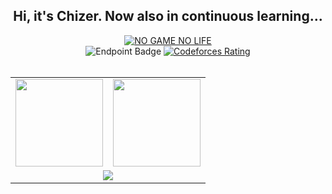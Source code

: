 
<h2 align="center">Hi, it's Chizer. Now also in continuous learning...</h2>

<div align="center">
  <a href="https://git.io/typing-svg"><img src="https://readme-typing-svg.demolab.com?font=Pixelify+Sans&size=39&pause=1000&color=185CFF&center=true&vCenter=true&width=435&lines=NO+CODE+NO+LIFE" alt="NO GAME NO LIFE" /></a>
</div>

<div align="center">
  <img alt="Endpoint Badge" src="https://img.shields.io/endpoint?url=https%3A%2F%2Fhits.dwyl.com%2Fchizer77%2Freadme.json&style=for-the-badge&logo=githubcopilot&logoColor=0B2A74&label=visitors&labelColor=white&color=0B2A74">
<!--   <a href="https://codeforces.com/profile/Chizer">
    <img alt="Codeforces Rating" src="https://img.shields.io/endpoint?url=https%3A%2F%2Fraw.githubusercontent.com%2FChizer77%2FChizer77%2Fmain%2Fcf_rating.json&style=for-the-badge&logo=data%3Aimage%2Fsvg%2Bxml%3Bbase64%2CPHN2ZyBjbGFzcz0ibG9nbyIgd2lkdGg9IjMyIiBoZWlnaHQ9IjI1IiB2aWV3Qm94PSIwIDAgMzIgMjUiIGZpbGw9Im5vbmUiIHhtbG5zPSJodHRwOi8vd3d3LnczLm9yZy8yMDAwL3N2ZyI%2BDQogICAgPHJlY3QgeT0iNiIgd2lkdGg9IjgiIGhlaWdodD0iMTguMTI1IiByeD0iMiIgZmlsbD0iI0ZGQzEwNyIvPg0KICAgIDxyZWN0IHg9IjI0IiB5PSIxMC4xMjUiIHdpZHRoPSI4IiBoZWlnaHQ9IjE0IiByeD0iMiIgZmlsbD0iI0Y0NDMzNiIvPg0KICAgIDxyZWN0IHg9IjEyIiB3aWR0aD0iOCIgaGVpZ2h0PSIyNC4xMjUiIHJ4PSIyIiBmaWxsPSIjMjE5NkYzIi8%2BDQo8L3N2Zz4%3D&label=Codeforces%20Rating&labelColor=white&color=008000&cacheSeconds=86400">
  </a> -->
  <a href="https://codeforces.com/profile/Chizer">
    <img alt="Codeforces Rating" src="https://img.shields.io/badge/dynamic/json?url=https%3A%2F%2Fcodeforces.com%2Fapi%2Fuser.info%3Fhandles%3DChizer&query=%24.result%5B%3A1%5D.rating&style=for-the-badge&logo=data%3Aimage%2Fsvg%2Bxml%3Bbase64%2CPHN2ZyBjbGFzcz0ibG9nbyIgd2lkdGg9IjMyIiBoZWlnaHQ9IjI1IiB2aWV3Qm94PSIwIDAgMzIgMjUiIGZpbGw9Im5vbmUiIHhtbG5zPSJodHRwOi8vd3d3LnczLm9yZy8yMDAwL3N2ZyI%2BDQogICAgPHJlY3QgeT0iNiIgd2lkdGg9IjgiIGhlaWdodD0iMTguMTI1IiByeD0iMiIgZmlsbD0iI0ZGQzEwNyIvPg0KICAgIDxyZWN0IHg9IjI0IiB5PSIxMC4xMjUiIHdpZHRoPSI4IiBoZWlnaHQ9IjE0IiByeD0iMiIgZmlsbD0iI0Y0NDMzNiIvPg0KICAgIDxyZWN0IHg9IjEyIiB3aWR0aD0iOCIgaGVpZ2h0PSIyNC4xMjUiIHJ4PSIyIiBmaWxsPSIjMjE5NkYzIi8%2BDQo8L3N2Zz4%3D&label=Codeforces%20Rating&labelColor=white&color=008000&cacheSeconds=86400">
  </a>
</div>
<br>

<table width="100%" align="center">
  <tr>
    <td>
      <picture>
        <source 
          srcset="https://github-readme-stats.vercel.app/api?username=chizer77&hide_title=true&hide_border=true&show_icons=true&theme=dark&include_all_commits=true&bg_color=0d1117"
          media="(prefers-color-scheme: dark)"
        />
        <source
          srcset="https://github-readme-stats.vercel.app/api?username=chizer77&hide_title=true&hide_border=true&show_icons=true&include_all_commits=true&bg_color=ffffff"
          media="(prefers-color-scheme: light), (prefers-color-scheme: no-preference)"
        />
        <img height="140" src="https://github-readme-stats.vercel.app/api?username=chizer77&hide_title=true&hide_border=true&show_icons=true&include_all_commits=true" />
      </picture>
    </td>
    <td>
      <picture>
        <source 
          srcset="https://github-readme-stats.vercel.app/api/top-langs/?username=chizer77&hide_title=true&hide_border=true&layout=compact&theme=dark&bg_color=0d1117"
          media="(prefers-color-scheme: dark)"
        />
        <source
          srcset="https://github-readme-stats.vercel.app/api/top-langs/?username=chizer77&hide_title=true&hide_border=true&layout=compact&bg_color=ffffff"
          media="(prefers-color-scheme: light), (prefers-color-scheme: no-preference)"
        />
        <img height="140" src="https://github-readme-stats.vercel.app/api/top-langs/?username=chizer77&hide_title=true&hide_border=true&layout=compact" />
      </picture>
    </td>
 </tr>
 <tr>
   <td colspan="2" align="center">
      <img src="https://github-profile-trophy.vercel.app/?username=chizer77&theme=gruvbox&row=1&column=5&no-frame=true&no-bg=true&no-frame=true" />
   </td>
 </tr>
</table>
